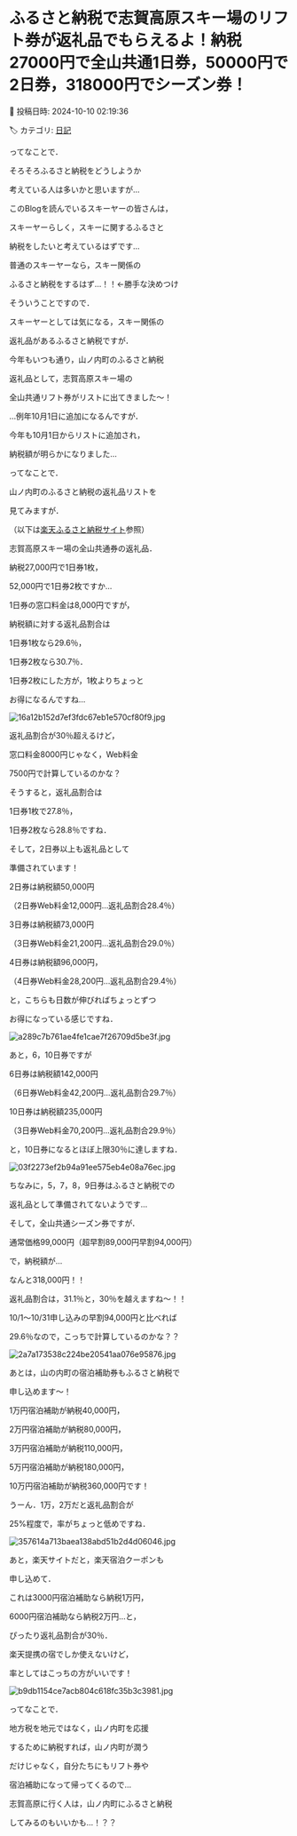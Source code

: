 # ふるさと納税で志賀高原スキー場のリフト券が返礼品でもらえるよ！納税27000円で全山共通1日券，50000円で2日券，318000円でシーズン券！

📅 投稿日時: 2024-10-10 02:19:36

🏷️ カテゴリ: [日記](cc4b5682fb7b8b144980957a978653fb0.md)

ってなことで．


そろそろふるさと納税をどうしようか


考えている人は多いかと思いますが…





このBlogを読んでいるスキーヤーの皆さんは，


スキーヤーらしく，スキーに関するふるさと


納税をしたいと考えているはずです…





普通のスキーヤーなら，スキー関係の


ふるさと納税をするはず…！！←勝手な決めつけ





そういうことですので．


スキーヤーとしては気になる，スキー関係の


返礼品があるふるさと納税ですが．


今年もいつも通り，山ノ内町のふるさと納税


返礼品として，志賀高原スキー場の


全山共通リフト券がリストに出てきました～！





…例年10月1日に追加になるんですが．


今年も10月1日からリストに追加され，


納税額が明らかになりました…





ってなことで．


山ノ内町のふるさと納税の返礼品リストを


見てみますが．


（以下は[楽天ふるさと納税サイト](https://search.rakuten.co.jp/search/mall/%E3%83%AA%E3%83%95%E3%83%88%E5%88%B8/?sid=369051)参照）





志賀高原スキー場の全山共通券の返礼品．


納税27,000円で1日券1枚，


52,000円で1日券2枚ですか…


1日券の窓口料金は8,000円ですが，


納税額に対する返礼品割合は


1日券1枚なら29.6％，


1日券2枚なら30.7％．


1日券2枚にした方が，1枚よりちょっと


お得になるんですね…







![16a12b152d7ef3fdc67eb1e570cf80f9.jpg](images/16a12b152d7ef3fdc67eb1e570cf80f9.jpg)







返礼品割合が30％超えるけど，


窓口料金8000円じゃなく，Web料金


7500円で計算しているのかな？


そうすると，返礼品割合は


1日券1枚で27.8％，


1日券2枚なら28.8％ですね．





そして，2日券以上も返礼品として


準備されています！


2日券は納税額50,000円


（2日券Web料金12,000円…返礼品割合28.4％）


3日券は納税額73,000円


（3日券Web料金21,200円…返礼品割合29.0％）


4日券は納税額96,000円，


（4日券Web料金28,200円…返礼品割合29.4％）


と，こちらも日数が伸びればちょっとずつ


お得になっている感じですね．







![a289c7b761ae4fe1cae7f26709d5be3f.jpg](images/a289c7b761ae4fe1cae7f26709d5be3f.jpg)







あと，6，10日券ですが


6日券は納税額142,000円


（6日券Web料金42,200円…返礼品割合29.7％）


10日券は納税額235,000円


（3日券Web料金70,200円…返礼品割合29.9％）


と，10日券になるとほぼ上限30％に達しますね．







![03f2273ef2b94a91ee575eb4e08a76ec.jpg](images/03f2273ef2b94a91ee575eb4e08a76ec.jpg)




ちなみに，5，7，8，9日券はふるさと納税での


返礼品として準備されてないようです…





そして，全山共通シーズン券ですが．


通常価格99,000円（超早割89,000円早割94,000円）


で，納税額が…


なんと318,000円！！


返礼品割合は，31.1％と，30％を越えますね～！！


10/1～10/31申し込みの早割94,000円と比べれば


29.6％なので，こっちで計算しているのかな？？







![2a7a173538c224be20541aa076e95876.jpg](images/2a7a173538c224be20541aa076e95876.jpg)




あとは，山の内町の宿泊補助券もふるさと納税で


申し込めます～！


1万円宿泊補助が納税40,000円，


2万円宿泊補助が納税80,000円，


3万円宿泊補助が納税110,000円，


5万円宿泊補助が納税180,000円，


10万円宿泊補助が納税360,000円です！


うーん．1万，2万だと返礼品割合が


25%程度で，率がちょっと低めですね．




![357614a713baea138abd51b2d4d06046.jpg](images/357614a713baea138abd51b2d4d06046.jpg)







あと，楽天サイトだと，楽天宿泊クーポンも


申し込めて．


これは3000円宿泊補助なら納税1万円，


6000円宿泊補助なら納税2万円…と，


ぴったり返礼品割合が30％．


楽天提携の宿でしか使えないけど，


率としてはこっちの方がいいです！




![b9db1154ce7acb804c618fc35b3c3981.jpg](images/b9db1154ce7acb804c618fc35b3c3981.jpg)







ってなことで．


地方税を地元ではなく，山ノ内町を応援


するために納税すれば，山ノ内町が潤う


だけじゃなく，自分たちにもリフト券や


宿泊補助になって帰ってくるので…


志賀高原に行く人は，山ノ内町にふるさと納税


してみるのもいいかも…！？？
